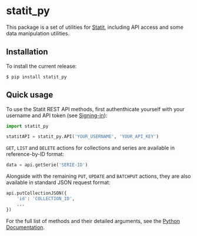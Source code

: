 # statit_py
This package is a set of utilities for [Statit](https://gostatit.com), including API access and some data manipulation utilities.

## Installation

To install the current release:

```
$ pip install statit_py
```

## Quick usage

To use the Statit REST API methods, first authenthicate yourself with your username and API token (see [Signing-in](https://help.gostatit.com/excel/signin/#authentication)):

```py
import statit_py

statitAPI = statit_py.API('YOUR_USERNAME', 'YOUR_API_KEY')
```

`GET`, `LIST` and `DELETE` actions for collections and series are available in reference-by-ID format:

```py
data = api.getSerie('SERIE-ID')
```

Alongside with the remaining `PUT`, `UPDATE` and `BATCHPUT` actions, they are also available in standard JSON request format:

```py
api.putCollectionJSON({
    'id': 'COLLECTION_ID',
    ...
})
```

For the full list of methods and their detailed arguments, see the [Python Documentation]().






